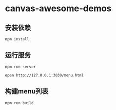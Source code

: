 # canvas-awesome-demos

## 安装依赖
```
npm install
```

## 运行服务
```
npm run server

open http://127.0.0.1:3030/menu.html
```

## 构建menu列表
```
npm run build
```
